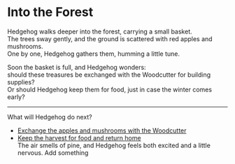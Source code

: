 # Into the Forest

Hedgehog walks deeper into the forest, carrying a small basket.  
The trees sway gently, and the ground is scattered with red apples and mushrooms.  
One by one, Hedgehog gathers them, humming a little tune.  

Soon the basket is full, and Hedgehog wonders:  
should these treasures be exchanged with the Woodcutter for building supplies?  
Or should Hedgehog keep them for food, just in case the winter comes early?

---

What will Hedgehog do next?

- [Exchange the apples and mushrooms with the Woodcutter](woodcutter.md)  
- [Keep the harvest for food and return home](home.md)  
The air smells of pine, and Hedgehog feels both excited and a little nervous.
Add something